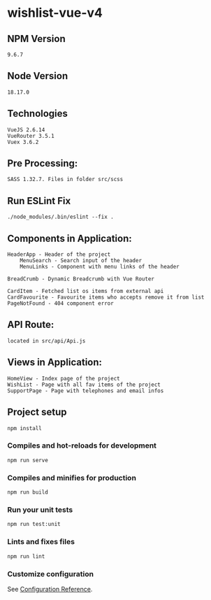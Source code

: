 # wishlist-vue-v4

## NPM Version 
```
9.6.7
```

## Node Version
```
18.17.0
```

## Technologies
```
VueJS 2.6.14
VueRouter 3.5.1
Vuex 3.6.2

```

## Pre Processing: 
```
SASS 1.32.7. Files in folder src/scss
```

## Run ESLint Fix
```
./node_modules/.bin/eslint --fix .
```

## Components in Application: 
```
HeaderApp - Header of the project
    MenuSearch - Search input of the header
    MenuLinks - Component with menu links of the header

BreadCrumb - Dynamic Breadcrumb with Vue Router

CardItem - Fetched list os items from external api
CardFavourite - Favourite items who accepts remove it from list
PageNotFound - 404 component error

```
## API Route: 
```
located in src/api/Api.js
```

## Views in Application: 
```
HomeView - Index page of the project
WishList - Page with all fav items of the project
SupportPage - Page with telephones and email infos
```

## Project setup
```
npm install
```

### Compiles and hot-reloads for development
```
npm run serve
```

### Compiles and minifies for production
```
npm run build
```

### Run your unit tests
```
npm run test:unit
```

### Lints and fixes files
```
npm run lint
```

### Customize configuration
See [Configuration Reference](https://cli.vuejs.org/config/).
